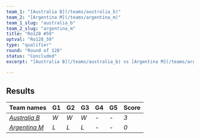 ```yaml
---
team_1: "[Australia B](/teams/australia_b)"
team_2: "[Argentina M](/teams/argentina_m)"
team_1_slug: "australia_b"
team_2_slug: "argentina_m"
title: "Ro128 #59"
optval: "Ro128_59"
type: "qualifier"
round: "Round of 128"
status: "Concluded"
excerpt: "[Australia B](/teams/australia_b) vs [Argentina M](/teams/argentina_m)"

---
```

## Results

| Team names | G1 | G2 | G3 | G4 | G5 | Score |
| -- | -- | -- | -- | -- | -- | -- |
| *[Australia B](/teams/australia_b)* | *W* | *W* | *W* | *-* | *-* | *3* |
| *[Argentina M](/teams/argentina_m)* | *L* | *L* | *L* | *-* | *-* | *0* |
